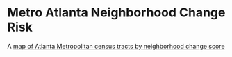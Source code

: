 # Metro Atlanta Neighborhood Change Risk
A [map of Atlanta Metropolitan census tracts by neighborhood change score]()
